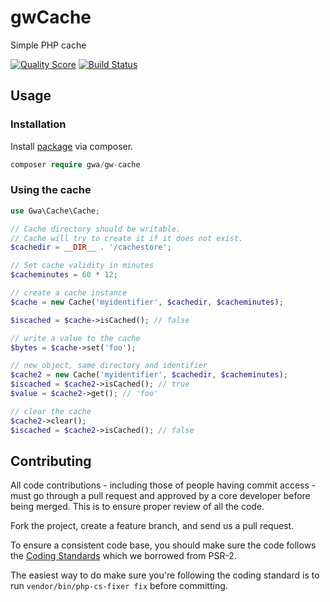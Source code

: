gwCache
=======

Simple PHP cache

[![Quality Score](https://img.shields.io/scrutinizer/g/gwa/gwCache.svg?style=flat-square)](https://scrutinizer-ci.com/g/gwa/gwCache/code-structure/master)  [![Build Status](https://api.travis-ci.org/gwa/gwCache.svg?branch=master)](https://travis-ci.org/gwa/gwCache)

## Usage

### Installation

Install [package](https://packagist.org/packages/gwa/gw-cache) via composer.

```php
composer require gwa/gw-cache
```

### Using the cache

```php
use Gwa\Cache\Cache;

// Cache directory should be writable.
// Cache will try to create it if it does not exist.
$cachedir = __DIR__ . '/cachestore';

// Set cache validity in minutes
$cacheminutes = 60 * 12;

// create a cache instance
$cache = new Cache('myidentifier', $cachedir, $cacheminutes);

$iscached = $cache->isCached(); // false

// write a value to the cache
$bytes = $cache->set('foo');

// new object, same directory and identifier
$cache2 = new Cache('myidentifier', $cachedir, $cacheminutes);
$iscached = $cache2->isCached(); // true
$value = $cache2->get(); // 'foo'

// clear the cache
$cache2->clear();
$iscached = $cache2->isCached(); // false
```

## Contributing

All code contributions - including those of people having commit access -
must go through a pull request and approved by a core developer before being
merged. This is to ensure proper review of all the code.

Fork the project, create a feature branch, and send us a pull request.

To ensure a consistent code base, you should make sure the code follows
the [Coding Standards](http://www.php-fig.org/psr/psr-2/)
which we borrowed from PSR-2.

The easiest way to do make sure you're following the coding standard is to run `vendor/bin/php-cs-fixer fix` before committing.
